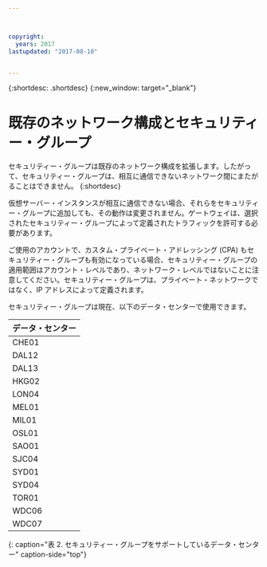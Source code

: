 ```yaml
---



copyright:
  years: 2017
lastupdated: "2017-08-10"


---
```


{:shortdesc: .shortdesc}
{:new_window: target="_blank"}

# 既存のネットワーク構成とセキュリティー・グループ

セキュリティー・グループは既存のネットワーク構成を拡張します。したがって、セキュリティー・グループは、相互に通信できないネットワーク間にまたがることはできません。
{:shortdesc}

仮想サーバー・インスタンスが相互に通信できない場合、それらをセキュリティー・グループに追加しても、その動作は変更されません。ゲートウェイは、選択されたセキュリティー・グループによって定義されたトラフィックを許可する必要があります。

ご使用のアカウントで、カスタム・プライベート・アドレッシング (CPA) もセキュリティー・グループも有効になっている場合、セキュリティー・グループの適用範囲はアカウント・レベルであり、ネットワーク・レベルではないことに注意してください。セキュリティー・グループは、プライベート・ネットワークではなく、IP アドレスによって定義されます。

セキュリティー・グループは現在、以下のデータ・センターで使用できます。

| データ・センター| 
|:------------------|
| CHE01             |
| DAL12             |
| DAL13             |
| HKG02             |
| LON04             |
| MEL01             |
| MIL01             |
| OSL01             |
| SAO01             |
| SJC04             |
| SYD01             |
| SYD04             |
| TOR01             |
| WDC06             |
| WDC07             |
{: caption="表 2. セキュリティー・グループをサポートしているデータ・センター" caption-side="top"} 
